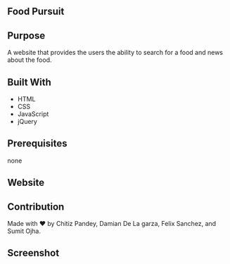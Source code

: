 ## Food Pursuit

## Purpose

A website that provides the users the ability to search for a food and news about the food.

## Built With

- HTML
- CSS
- JavaScript
- jQuery

## Prerequisites

none

## Website


## Contribution

Made with ❤️ by Chitiz Pandey, Damian De La garza, Felix Sanchez, and Sumit Ojha.

## Screenshot
